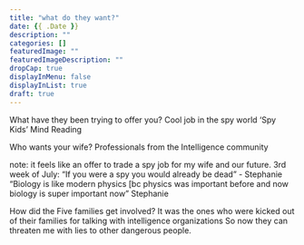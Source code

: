 ```yaml
---
title: "what do they want?"
date: {{ .Date }}
description: ""
categories: []
featuredImage: ""
featuredImageDescription: ""
dropCap: true
displayInMenu: false
displayInList: true
draft: true
---
```


What have they been trying to offer you?
Cool job in the spy world
‘Spy Kids’
Mind Reading

Who wants your wife?
Professionals from the Intelligence community

note: 
it feels like an offer to trade a spy job for my wife and our future.
3rd week of July: “If you were a spy you would already be dead” - Stephanie
“Biology is like modern physics [bc physics was important before and now biology is super important now” Stephanie

How did the Five families get involved?
It was the ones who were kicked out of their families for talking with intelligence organizations
So now they can threaten me with lies to other dangerous people.